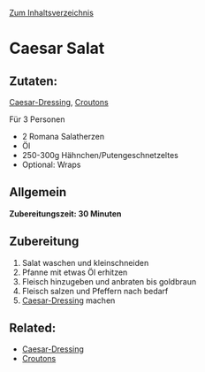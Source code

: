 [Zum Inhaltsverzeichnis](../README.md)

# Caesar Salat

## Zutaten:

[Caesar-Dressing](../sauces/caesar-dressing.md), [Croutons](../toppings/croutons.md)

Für 3 Personen

- 2 Romana Salatherzen
- Öl
- 250-300g Hähnchen/Putengeschnetzeltes
- Optional: Wraps

## Allgemein

**Zubereitungszeit: 30 Minuten**

## Zubereitung

1. Salat waschen und kleinschneiden
2. Pfanne mit etwas Öl erhitzen
3. Fleisch hinzugeben und anbraten bis goldbraun
4. Fleisch salzen und Pfeffern nach bedarf
5. [Caesar-Dressing](../sauces/caesar-dressing.md) machen

## Related:

- [Caesar-Dressing](../sauces/caesar-dressing.md)
- [Croutons](../toppings/croutons.md)
